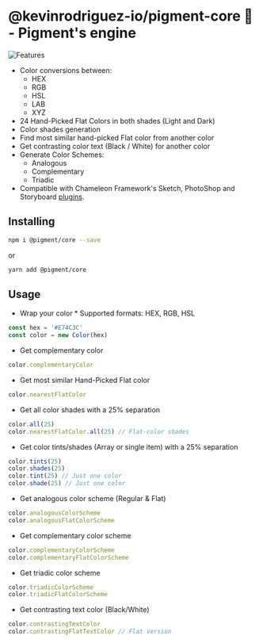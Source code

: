 # @kevinrodriguez-io/pigment-core 🌈 - Pigment's engine

![Features](https://user-images.githubusercontent.com/6248571/73604650-c2279000-4559-11ea-8dfd-76d8fa5e9497.png)

- Color conversions between:
  - HEX
  - RGB
  - HSL
  - LAB
  - XYZ
- 24 Hand-Picked Flat Colors in both shades (Light and Dark)
- Color shades generation
- Find most similar hand-picked Flat color from another color
- Get contrasting color text (Black / White) for another color
- Generate Color Schemes:
  - Analogous
  - Complementary
  - Triadic
- Compatible with Chameleon Framework's Sketch, PhotoShop and Storyboard [plugins](https://github.com/viccalexander/Chameleon/tree/master/Extras).

## Installing

```bash
npm i @pigment/core --save
```
or
```bash
yarn add @pigment/core
```

## Usage

- Wrap your color * Supported formats: HEX, RGB, HSL

```ts
const hex = '#E74C3C'
const color = new Color(hex)
```

- Get complementary color

```ts
color.complementaryColor
```

- Get most similar Hand-Picked Flat color

```ts
color.nearestFlatColor
```

- Get all color shades with a 25% separation

```ts
color.all(25)
color.nearestFlatColor.all(25) // Flat-color shades
```

- Get color tints/shades (Array or single item) with a 25% separation

```ts
color.tints(25)
color.shades(25)
color.tint(25) // Just one color
color.shade(25) // Just one color
```

- Get analogous color scheme (Regular & Flat)

```ts
color.analogousColorScheme
color.analogousFlatColorScheme
```

- Get complementary color scheme

```ts
color.complementaryColorScheme
color.complementaryFlatColorScheme
```

- Get triadic color scheme

```ts
color.triadicColorScheme
color.triadicFlatColorScheme
```

- Get contrasting text color (Black/White)

```ts
color.contrastingTextColor
color.contrastingFlatTextColor // Flat version
```
